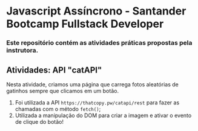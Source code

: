 # Javascript Assíncrono - Santander Bootcamp Fullstack Developer

### Este repositório contém as atividades práticas propostas pela instrutora.

## Atividades: API "catAPI"

Nesta atividade, criamos uma página que carrega fotos aleatórias de gatinhos sempre que clicamos em um botão.

1. Foi utilizada a API `https://thatcopy.pw/catapi/rest` para fazer as chamadas com o método `fetch()`;
2. Utilizada a manipulação do DOM para criar a imagem e ativar o evento de clique do botão!